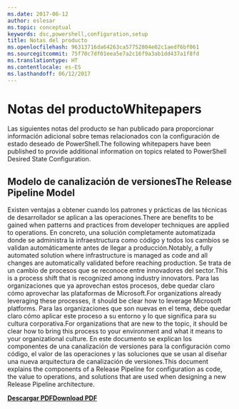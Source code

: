 ```yaml
---
ms.date: 2017-06-12
author: eslesar
ms.topic: conceptual
keywords: dsc,powershell,configuration,setup
title: Notas del producto
ms.openlocfilehash: 96313716da64263ca57752804e02c1aedf6bf061
ms.sourcegitcommit: 75f70c7df01eea5e7a2c16f9a3ab1dd437a1f8fd
ms.translationtype: HT
ms.contentlocale: es-ES
ms.lasthandoff: 06/12/2017
---
```

# <a name="whitepapers"></a><span data-ttu-id="15c6f-103">Notas del producto</span><span class="sxs-lookup"><span data-stu-id="15c6f-103">Whitepapers</span></span>

<span data-ttu-id="15c6f-104">Las siguientes notas del producto se han publicado para proporcionar información adicional sobre temas relacionados con la configuración de estado deseado de PowerShell.</span><span class="sxs-lookup"><span data-stu-id="15c6f-104">The following whitepapers have been published to provide additional information on topics related to PowerShell Desired State Configuration.</span></span>

## <a name="the-release-pipeline-model"></a><span data-ttu-id="15c6f-105">Modelo de canalización de versiones</span><span class="sxs-lookup"><span data-stu-id="15c6f-105">The Release Pipeline Model</span></span>
<span data-ttu-id="15c6f-106">Existen ventajas a obtener cuando los patrones y prácticas de las técnicas de desarrollador se aplican a las operaciones.</span><span class="sxs-lookup"><span data-stu-id="15c6f-106">There are benefits to be gained when patterns and practices from developer techniques are applied to operations.</span></span> <span data-ttu-id="15c6f-107">En concreto, una solución completamente automatizada donde se administra la infraestructura como código y todos los cambios se validan automáticamente antes de llegar a producción.</span><span class="sxs-lookup"><span data-stu-id="15c6f-107">Notably, a fully automated solution where infrastructure is managed as code and all changes are automatically validated before reaching production.</span></span> <span data-ttu-id="15c6f-108">Se trata de un cambio de procesos que se reconoce entre innovadores del sector.</span><span class="sxs-lookup"><span data-stu-id="15c6f-108">This is a process shift that is recognized among industry innovators.</span></span> <span data-ttu-id="15c6f-109">Para las organizaciones que ya aprovechan estos procesos, debe quedar claro cómo aprovechar las plataformas de Microsoft.</span><span class="sxs-lookup"><span data-stu-id="15c6f-109">For organizations already leveraging these processes, it should be clear how to leverage Microsoft platforms.</span></span> <span data-ttu-id="15c6f-110">Para las organizaciones que son nuevas en el tema, debe quedar claro cómo aplicar este proceso a su entorno y lo que significa para su cultura corporativa.</span><span class="sxs-lookup"><span data-stu-id="15c6f-110">For organizations that are new to the topic, it should be clear how to bring this process to your environment and what it means to your organizational culture.</span></span> <span data-ttu-id="15c6f-111">En este documento se explican los componentes de una canalización de versiones para la configuración como código, el valor de las operaciones y las soluciones que se usan al diseñar una nueva arquitectura de canalización de versiones.</span><span class="sxs-lookup"><span data-stu-id="15c6f-111">This document explains the components of a Release Pipeline for configuration as code, the value to operations, and solutions that are used when designing a new Release Pipeline architecture.</span></span> 

<span data-ttu-id="15c6f-112">**[Descargar PDF](http://aka.ms/thereleasepipelinemodelpdf)**</span><span class="sxs-lookup"><span data-stu-id="15c6f-112">**[Download PDF](http://aka.ms/thereleasepipelinemodelpdf)**</span></span>

